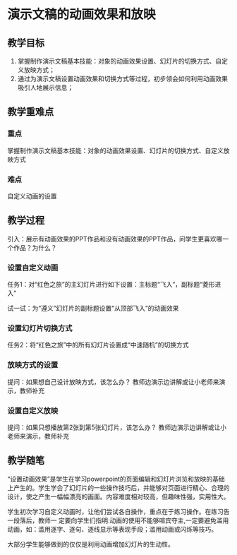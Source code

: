 # **演示文稿的动画效果和放映**

## **教学目标**

1. 掌握制作演示文稿基本技能：对象的动画效果设置、幻灯片的切换方式、自定义放映方式；
2. 通过为演示文稿设置动画效果和切换方式等过程，初步领会如何利用动画效果吸引人地展示信息；

## **教学重难点**

### **重点**

掌握制作演示文稿基本技能：对象的动画效果设置、幻灯片的切换方式、自定义放映方式

### **难点**

自定义动画的设置

## **教学过程**

引入：展示有动画效果的PPT作品和没有动画效果的PPT作品，问学生更喜欢哪一个作品？为什么？

### **设置自定义动画**

任务1：对“红色之旅”的主幻灯片进行如下设置：主标题“飞入”，副标题“菱形进入”

试一试：为“遵义”幻灯片的副标题设置“从顶部飞入”的动画效果

### **设置幻灯片切换方式**

任务2：将“红色之旅”中的所有幻灯片设置成“中速随机”的切换方式

### **放映方式的设置**

提问：如果想自己设计放映方式，该怎么办？
教师边演示边讲解或让小老师来演示，教师补充

### **设置自定义放映**

提问：如果只想播放第2张到第5张幻灯片，该怎么办？
教师边演示边讲解或让小老师来演示，教师补充

## **教学随笔**

“设置动画效果”是学生在学习powerpoint的页面编辑和幻灯片浏览和放映的基础上产生的。学生学会了幻灯片的一些操作技巧后，并能够对页面进行精心、合理的设计，使之产生一幅幅漂亮的画面。内容难度相对较高，但趣味性强，实用性大。

学生初次学习自定义动画时，让他们尝试各自操作，重点在于练习操作。在练习告一段落后，教师一 定要向学生们指明:动画的使用不能够喧宾夺主,一定要避免滥用动画，如：滥用逐字、逐句、逐线显示等表现手段；滥用动画或闪烁等技巧。

大部分学生能够做到的仅仅是利用动画增加幻灯片的生动性。